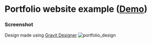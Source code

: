 # Portfolio website example ([Demo](https://bk-star.github.io/PortfolioWebsiteExample/Dev/))
### Screenshot
Design made using [Gravit Designer](https://designer.io/)
![portfolio_design](https://user-images.githubusercontent.com/15162292/48946794-26e76380-ef2f-11e8-8fe9-2dd4ca36c006.png)
